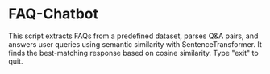 # FAQ-Chatbot
This script extracts FAQs from a predefined dataset, parses Q&amp;A pairs, and answers user queries using semantic similarity with SentenceTransformer. It finds the best-matching response based on cosine similarity. Type "exit" to quit.
